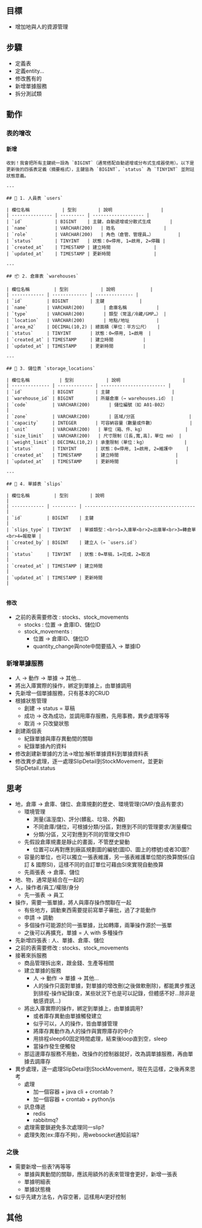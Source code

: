 ## 目標
- 增加地與人的資源管理

## 步驟
- 定義表
- 定義entity...
- 修改舊有的
- 新增單據服務
- 拆分測試類

## 動作
### 表的增改
#### 新增
```
收到！我會把所有主鍵統一設為 `BIGINT`（通常搭配自動遞增或分布式生成器使用）。以下是更新後的四張表定義（摘要格式），主鍵皆為 `BIGINT`，`status` 為 `TINYINT` 並附註狀態意義。

---

## 📄 1. 人員表 `users`

| 欄位名稱            | 型別        | 說明                  |
| --------------- | --------- | ------------------- |
| `id`            | BIGINT    | 主鍵，自動遞增或分散式生成       |
| `name`          | VARCHAR(200)   | 姓名                  |
| `role`          | VARCHAR(200)   | 角色（倉管、管理員…）         |
| `status`        | TINYINT   | 狀態：0=停用, 1=啟用, 2=停職 |
| `created_at`    | TIMESTAMP | 建立時間                |
| `updated_at`    | TIMESTAMP | 更新時間                |

---

## 📦 2. 倉庫表 `warehouses`

| 欄位名稱         | 型別            | 說明             |
| ------------ | ------------- | -------------- |
| `id`         | BIGINT        | 主鍵             |
| `name`       | VARCHAR(200)       | 倉庫名稱           |
| `type`       | VARCHAR(200)       | 類型（常溫/冷藏/GMP…） |
| `location`   | VARCHAR(200)       | 地點/地址          |
| `area_m2`    | DECIMAL(10,2) | 總面積（單位：平方公尺）   |
| `status`     | TINYINT       | 狀態：0=停用, 1=啟用  |
| `created_at` | TIMESTAMP     | 建立時間           |
| `updated_at` | TIMESTAMP     | 更新時間           |

---

## 🧊 3. 儲位表 `storage_locations`

| 欄位名稱           | 型別            | 說明                       |
| -------------- | ------------- | ------------------------ |
| `id`           | BIGINT        | 主鍵                       |
| `warehouse_id` | BIGINT        | 所屬倉庫（→ warehouses.id） |
| `code`         | VARCHAR(200)       | 儲位編號（如 A01-B02）          |
| `zone`         | VARCHAR(200)       | 區域/分區                    |
| `capacity`     | INTEGER       | 可容納容量（數量或件數）             |
| `unit`         | VARCHAR(200)   | 單位（箱、件、kg）               |
| `size_limit`   | VARCHAR(200)   | 尺寸限制（[長,寬,高]，單位 mm） |
| `weight_limit` | DECIMAL(10,2) | 承重限制（單位：kg）              |
| `status`       | TINYINT       | 狀態：0=停用, 1=啟用, 2=維護中     |
| `created_at`   | TIMESTAMP     | 建立時間                     |
| `updated_at`   | TIMESTAMP     | 更新時間                     |

---

## 📑 4. 單據表 `slips`

| 欄位名稱         | 型別        | 說明                                        |
| ------------ | --------- | ----------------------------------------- |
| `id`         | BIGINT    | 主鍵                                        |
| `slips_type` | TINYINT   | 單據類型：<br>1=入庫單<br>2=出庫單<br>3=轉倉單<br>4=報廢單 |
| `created_by` | BIGINT    | 建立人（→ `users.id`）                     |
| `status`     | TINYINT   | 狀態：0=草稿，1=完成，2=取消                         |
| `created_at` | TIMESTAMP | 建立時間                                      |
| `updated_at` | TIMESTAMP | 更新時間                                      |


```
#### 修改
- 之前的表需要修改 : stocks、stock_movements
  - stocks : 位置 -> 倉庫ID、儲位ID
  - stock_movements : 
    - 位置 -> 倉庫ID、儲位ID
    - quantity_change與note中間要插入 -> 單據ID

### 新增單據服務
- 人 -> 動作 -> 單據 -> 其他...
- 將出入庫實際的操作，綁定到單據上，由單據調用
- 先新增一個單據服務，只有基本的CRUD
- 根據狀態管理
  - 創建 -> status = 草稿
  - 成功 -> 改為成功，並調用庫存服務，先用事務，異步處理等等
  - 取消 -> 只改變狀態
- 創建兩個表
  - 紀錄單據與庫存異動間的關聯
  - 紀錄單據內的資料
- 修改創建新單據的方法->增加:解析單據資料到單據資料表
- 修改異步處理，逐一處理SlipDetail到StockMovement，並更新SlipDetail.status


## 思考
- 地，倉庫 -> 倉庫、儲位、倉庫規劃的歷史、環境管理(GMP/食品有要求)
  - 環境管理
    - 測量(溫溼度)、評分(髒亂、垃圾、外觀)
    - 不同倉庫/儲位，可根據分類/分區，對應到不同的管理要求/測量欄位
    - 分類/分區，又可對應到不同的管理文件ID
  - 先假設倉庫規畫是靜止的畫面，不管歷史變動
    - 位置可以再對應到廠區規劃圖的編號(圖ID、圖上的標號)或者3D圖?
  - 容量的單位，也可以獨立一張表維護，另一張表維護單位間的換算關係(自訂 & 國際SI)，這樣不同的自訂單位可藉由SI來實現自動換算
  - 先兩張表 -> 倉庫、儲位
- 地、物，通常是結合在一起的
- 人，操作者/員工/權限/身分
  - 先一張表 -> 員工
- 操作，需要一張單據，將人與庫存操作關聯在一起
  - 有些地方，調動東西需要提前寫單子審批，過了才能動作
  - 申請 -> 調動
  - 多個操作可能源於同一張單據，比如轉庫，兩筆操作源於一張單
  - 之後可以再擴充，單據 = 人 with 多種操作
- 先新增四張表 : 人、單據、倉庫、儲位
- 之前的表需要修改 : stocks、stock_movements
- 接著來拆服務
  - 商品管理拆出來，跟金錢、生產等相關
  - 建立單據的服務
    - 人 -> 動作 -> 單據 -> 其他...
    - 人的操作只面對單據，對單據的增改刪(之後做軟刪除)，都能異步推送到排程-操作紀錄(查，某些狀況下也是可以記錄，但體感不好...除非是敏感資訊...)
  - 將出入庫實際的操作，綁定到單據上，由單據調用?
    - 或者庫存異動由單據觸發建立
    - 似乎可以，人的操作，皆由單據管理
    - 將庫存異動作為人的操作與實際庫存的中介
    - 用排程sleep60固定時間處理，結束後loop直到空，sleep
    - 當操作發生便觸發
  - 那這邊庫存服務不用動，改操作的控制器就好，改為調單據服務，再由單據去調庫存
- 異步處理，逐一處理SlipDetail到StockMovement，現在先這樣，之後再來思考
  - 處理
    - 加一個容器 + java cli + crontab ?
    - 加一個容器 + crontab + python/js
  - 訊息傳遞
    - redis
    - rabbitmq?
  - 處理需要鎖避免多次處理同一slip?
  - 處理失敗(ex:庫存不夠)，用websocket通知前端?
### 之後
- 需要新增一些表?再等等
  - 單據與異動間的關聯，應該用額外的表來管理會更好，新增一張表
  - 單據明細表
  - 單據狀態機
- 似乎先建方法名，內容空著，這樣用AI更好控制
## 其他